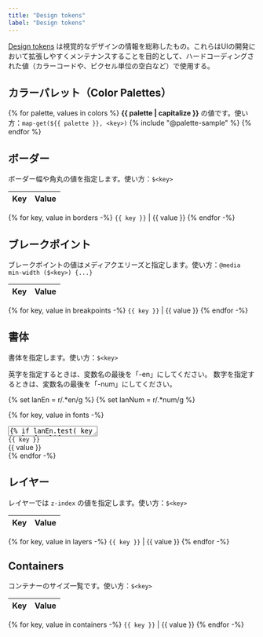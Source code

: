 ```yaml
---
title: "Design tokens"
label: "Design tokens"
---
```


[Design tokens](https://medium.com/eightshapes-llc/25dd82d58421) は視覚的なデザインの情報を総称したもの。これらはUIの開発において拡張しやすくメンテナンスすることを目的として、ハードコーディングされた値（カラーコードや、ピクセル単位の空白など）で使用する。


## カラーパレット（Color Palettes）
{% for palette, values in colors %}
**{{ palette | capitalize }}** の値です。使い方：`map-get(${{ palette }}, <key>)`
{% include "@palette-sample" %}
{% endfor %}

## ボーダー
ボーダー幅や角丸の値を指定します。使い方：`$<key>`

Key         | Value
------------|------------
{% for key, value in borders -%}
`{{ key }}` | {{ value }}
{% endfor -%}

## ブレークポイント
ブレークポイントの値はメディアクエリーズと指定します。使い方：`@media min-width ($<key>) {...}`

Key         | Value
------------|------------
{% for key, value in breakpoints -%}
`{{ key }}` | {{ value }}
{% endfor -%}


## 書体
書体を指定します。使い方：`$<key>`

英字を指定するときは、変数名の最後を「-en」にしてください。
数字を指定するときは、変数名の最後を「-num」にしてください。

{% set lanEn = r/.*en/g %}
{% set lanNum = r/.*num/g %}

{% for key, value in fonts -%}
<div class="pallette-font">
    <div class="pallette-font__preview">
        <textarea style="font: 4em/1 {{ value }}" class="pallette-font__editable" rows="1">{% if lanEn.test( key ) %}Aa{% elif lanNum.test( key ) %}123{% else %}永あ{% endif %}</textarea>
    </div>
    <div class="pallette-font__info">
        <code>{{ key }}</code>
        <div>{{ value }}</div>
    </div>
</div>
{% endfor -%}

## レイヤー
レイヤーでは `z-index` の値を指定します。使い方：`$<key>`

Key         | Value
------------|------------
{% for key, value in layers -%}
`{{ key }}` | {{ value }}
{% endfor -%}


## Containers
コンテナーのサイズ一覧です。使い方：`$<key>`

Key         | Value
------------|------------
{% for key, value in containers -%}
`{{ key }}` | {{ value }}
{% endfor -%}